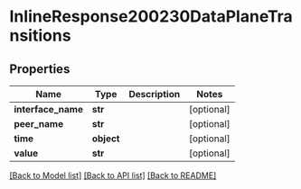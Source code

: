 # InlineResponse200230DataPlaneTransitions

## Properties
Name | Type | Description | Notes
------------ | ------------- | ------------- | -------------
**interface_name** | **str** |  | [optional] 
**peer_name** | **str** |  | [optional] 
**time** | **object** |  | [optional] 
**value** | **str** |  | [optional] 

[[Back to Model list]](../README.md#documentation-for-models) [[Back to API list]](../README.md#documentation-for-api-endpoints) [[Back to README]](../README.md)

